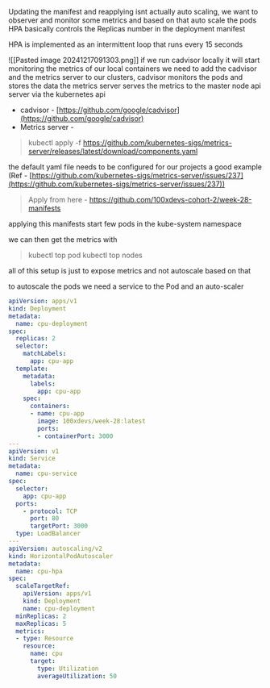 Updating the manifest and reapplying isnt actually auto scaling, we want to observer and monitor some metrics and based on that auto scale the pods
HPA basically controls the Replicas number in the deployment manifest

HPA is implemented as an intermittent loop that runs every 15 seconds

![[Pasted image 20241217091303.png]]
if we  run cadvisor locally it will start monitoring the metrics of our local containers
we need to add the cadvisor and the metrics server to our clusters, cadvisor monitors the pods and stores the data the metrics server serves the metrics to the master node api server via the kubernetes api

- cadvisor - [https://github.com/google/cadvisor](https://github.com/google/cadvisor)
- Metrics server - 
>kubectl apply -f https://github.com/kubernetes-sigs/metrics-server/releases/latest/download/components.yaml

the default yaml file needs to be configured for our projects
a good example (Ref - [https://github.com/kubernetes-sigs/metrics-server/issues/237](https://github.com/kubernetes-sigs/metrics-server/issues/237))
>Apply from here - https://github.com/100xdevs-cohort-2/week-28-manifests

applying this manifests start few pods in the kube-system namespace

we can then get the metrics with
>kubectl top pod
>kubectl top nodes

all of this setup is just to expose metrics and not autoscale based on that

to autoscale the pods we need a service to the Pod and an auto-scaler 
```yml
apiVersion: apps/v1
kind: Deployment
metadata:
  name: cpu-deployment
spec:
  replicas: 2
  selector:
    matchLabels:
      app: cpu-app
  template:
    metadata:
      labels:
        app: cpu-app
    spec:
      containers:
      - name: cpu-app
        image: 100xdevs/week-28:latest
        ports:
        - containerPort: 3000
---
apiVersion: v1
kind: Service
metadata:
  name: cpu-service
spec:
  selector:
    app: cpu-app
  ports:
    - protocol: TCP
      port: 80
      targetPort: 3000
  type: LoadBalancer
---
apiVersion: autoscaling/v2
kind: HorizontalPodAutoscaler
metadata:
  name: cpu-hpa
spec:
  scaleTargetRef: 
    apiVersion: apps/v1
    kind: Deployment
    name: cpu-deployment
  minReplicas: 2
  maxReplicas: 5
  metrics:
  - type: Resource
    resource: 
      name: cpu
      target:
        type: Utilization
        averageUtilization: 50
```